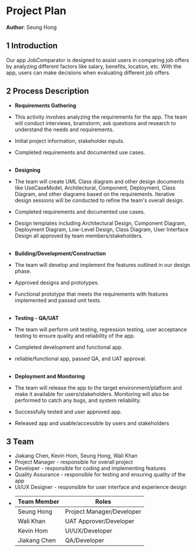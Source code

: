 # Project Plan

**Author**: Seung Hong

## 1 Introduction

Our app JobComparator is designed to assist users in comparing job offers by analyzing different factors like salary, benefits, location, etc.
With the app, users can make decisions when evaluating different job offers.

## 2 Process Description

- **Requirements Gathering**
- This activity involves analyzing the requirements for the app. The team will conduct interviews, brainstorm, ask questions and research to understand the needs and requirements.
- Initial project information, stakeholder inputs.
- Completed requirements and documented use cases.<br><br>


- **Designing**
- The team will create UML Class diagram and other design documents like UseCaseModel, Architectural, Component, Deployment, Class Diagram, and other diagrams based on the requirements. Iterative design sessions will be conducted to refine the team's overall design.
- Completed requirements and documented use cases.
- Design templates including Architectural Design, Component Diagram, Deployment Diagram, Low-Level Design, Class Diagram, User Interface Design all approved by team members/stakeholders.<br><br>


- **Building/Development/Construction**
- The team will develop and implement the features outlined in our design phase. 
- Approved designs and prototypes.
- Functional prototype that meets the requirements with features implemented and passed unit tests.<br><br>


- **Testing - QA/UAT**
- The team will perform unit testing, regression testing, user acceptance testing to ensure quality and reliability of the app.
- Completed development and functional app.
- reliable/functional app, passed QA, and UAT approval.<br><br>


- **Deployment and Monitoring**
- The team will release the app to the target environment/platform and make it available for users/stakeholders. Monitoring will also be performed to catch any bugs, and system reliability.
- Successfully tested and user approved app.
- Released app and usable/accessible by users and stakeholders

## 3 Team

- Jiakang Chen, Kevin Hom, Seung Hong, Wali Khan
- Project Manager - responsible for overall project
- Developer - responsible for coding and implementing features
- Quality Assurance - responsible for testing and ensuring quality of the app
- UI/UX Designer - responsible for user interface and experience design
- | Team Member  | Roles                    |
  |--------------|--------------------------|
  | Seung Hong   | Project Manager/Developer|
  | Wali Khan    | UAT Approver/Developer   |
  | Kevin Hom    | UI/UX/Developer          |
  | Jiakang Chen | QA/Developer             |